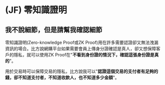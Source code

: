 # \(JF\) 零知識證明

## 我不說細節，但是請幫我確認細節

零知識證明\(Zero-knowledge Proof或ZK Proof\)用在許多需要認證卻又無法洩漏資訊的場合。比方說網購平台如果需要會員上傳身分證確認是真人，卻又想保障客戶的隱私，就可以使用ZK Proof在"**不看到身份證的情況下，確認這張身份證是真的**"。

用於交易時可以保障交易的隱私，比方說我可以"**認證這個交易的支付者有足夠的錢，卻不知道支付者，不知道收款人，也不知道多少金額**"。

